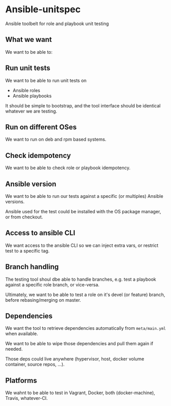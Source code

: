# Ansible-unitspec

Ansible toolbelt for role and playbook unit testing

## What we want

We want to be able to:

## Run unit tests

We want to be able to run unit tests on 
- Ansible roles
- Ansible playbooks

It should be simple to bootstrap, and the tool interface should be
identical whatever we are testing.

## Run on different OSes

We want to run on deb and rpm based systems.

## Check idempotency

We want to be able to check role or playbook idempotency.

## Ansible version

We want to be able to run our tests against a specific (or multiples)
Ansible versions.

Ansible used for the test could be installed with the OS package
manager, or from checkout.

## Access to ansible CLI

We want access to the ansible CLI so we can inject extra vars, or
restrict test to a specific tag.

## Branch handling

The testing tool shoul dbe able to handle branches, e.g. test a playbook
against a specific role branch, or vice-versa.

Ultimately, we want to be able to test a role on it's devel (or feature)
branch, before rebasing/merging on master.

## Dependencies

We want the tool to retrieve dependencies automatically from
`meta/main.yml` when available.

We want to be able to wipe those dependencies and pull them again if
needed.

Those deps could live anywhere (hypervisor, host, docker volume
container, source repos, ...).

## Platforms

We wahnt to be able to test in Vagrant, Docker, both (docker-machine),
Travis, whatever-CI.


